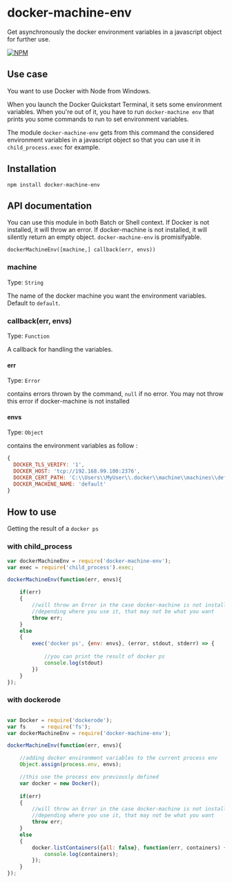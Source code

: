 # docker-machine-env

Get asynchronously the docker environment variables in a javascript object for further use.

[![NPM](https://nodei.co/npm/docker-machine-env.png)](https://nodei.co/npm/docker-machine-env/)

## Use case

You want to use Docker with Node from Windows.

When you launch the Docker Quickstart Terminal, it sets some environment variables. When you're out of it, you have to run 
`docker-machine env`
that prints you some commands to run to set environment variables.

The module `docker-machine-env` gets from this command the considered environment variables in a javascript object so that you can use it in `child_process.exec` for example.

## Installation
`npm install docker-machine-env`

## API documentation
You can use this module in both Batch or Shell context. If Docker is not installed, it will throw an error. If docker-machine is not installed, it will silently return an empty object. `docker-machine-env` is promisifyable.

`dockerMachineEnv([machine,] callback(err, envs))`

### machine

Type: `String`

The name of the docker machine you want the environment variables. Default to `default`.

### callback(err, envs)

Type: `Function`

A callback for handling the variables. 

#### err

Type: `Error`

contains errors thrown by the command, `null` if no error. You may not throw this error if docker-machine is not installed

#### envs

Type: `Object`

contains the environment variables as follow :

```javascript
{
  DOCKER_TLS_VERIFY: '1',
  DOCKER_HOST: 'tcp://192.168.99.100:2376',
  DOCKER_CERT_PATH: 'C:\\Users\\MyUser\\.docker\\machine\\machines\\default',
  DOCKER_MACHINE_NAME: 'default' 
}
```


## How to use

Getting the result of a `docker ps`

### with child_process

```javascript
var dockerMachineEnv = require('docker-machine-env');
var exec = require('child_process').exec;

dockerMachineEnv(function(err, envs){

	if(err)
	{
		//will throw an Error in the case docker-machine is not installed. 
		//depending where you use it, that may not be what you want
		throw err;
	}
	else
	{
		exec('docker ps', {env: envs}, (error, stdout, stderr) => {
		
			//you can print the result of docker ps
			console.log(stdout)
		})
	}
});
```

### with dockerode

```javascript

var Docker = require('dockerode');
var fs     = require('fs');
var dockerMachineEnv = require('docker-machine-env');

dockerMachineEnv(function(err, envs){

	//adding docker environment variables to the current process env
    Object.assign(process.env, envs);

	//this use the process env previously defined
	var docker = new Docker(); 
	
	if(err)
	{
		//will throw an Error in the case docker-machine is not installed. 
		//depending where you use it, that may not be what you want
		throw err;
	}
	else
	{
		docker.listContainers({all: false}, function(err, containers) {
            console.log(containers);
        });
	}
});

```

